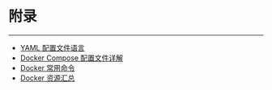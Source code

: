 # 附录

---

* [YAML 配置文件语言](/chapter04/附录/YAML配置文件语言.md)
* [Docker Compose 配置文件详解](/chapter04/附录/DockerCompose配置文件详解.md)
* [Docker 常用命令](/chapter04/附录/Docker常用命令.md)
* [Docker 资源汇总](/chapter04/附录/Docker资源汇总.md)